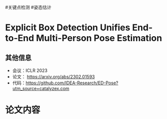 #关键点检测 #姿态估计 

# Explicit Box Detection Unifies End-to-End Multi-Person Pose Estimation
## 其他信息
- 会议：ICLR 2023
- 论文： <https://arxiv.org/abs/2302.01593>
- 代码：<https://github.com/IDEA-Research/ED-Pose?utm_source=catalyzex.com>

# 论文内容
